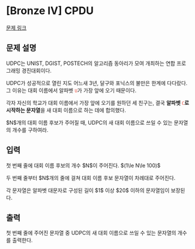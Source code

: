 # [Bronze IV] CPDU

[문제 링크](https://www.acmicpc.net/problem/33689) 

## 문제 설명

<p>UDPC는 UNIST, DGIST, POSTECH의 알고리즘 동아리가 모여 개최하는 연합 프로그래밍 경진대회이다.</p>

<p>UDPC가 성공적으로 열린 지도 어느새 3년, 달구와 포닉스의 불만은 한계에 다다랐다. 그 이유는 대회 이름에서 알파벳 <span style="color:#e74c3c;"><code>U</code></span>가 가장 앞에 오기 때문이다.</p>

<p>각자 자신의 학교가 대회 이름에서 가장 앞에 오기를 원하던 세 친구는, 결국 <strong>알파벳 </strong><code><span style="color:#e74c3c;">C</span></code><strong>로 시작하는 문자열</strong>을 새 대회 이름으로 하는 데에 합의했다.</p>

<p>$N$개의 대회 이름 후보가 주어질 때, UDPC의 새 대회 이름으로 쓰일 수 있는 문자열의 개수를 구하여라.<span style="display: none;"> </span></p>

## 입력 

 <p>첫 번째 줄에 대회 이름 후보의 개수 $N$이 주어진다. $(1\le N\le 100)$</p>

<p>두 번째 줄부터 $N$개의 줄에 걸쳐 대회 이름 후보 문자열이 차례대로 주어진다.</p>

<p>각 문자열은 알파벳 대문자로 구성된 길이 $1$ 이상 $20$ 이하의 문자열임이 보장된다.</p>

## 출력 

 <p>첫 번째 줄에 주어진 문자열 중 UDPC의 새 대회 이름으로 쓰일 수 있는 문자열의 개수를 출력한다.</p>

